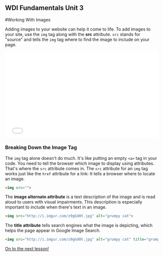 **WDI Fundamentals Unit 3**
---

#Working With Images

Adding images to your website can help it come to life. To add images to your site, use the `img` tag along with the **src** attribute. `src` stands for "source" and tells the `img` tag where to find the image to include on your page. 


<div class="wistia_responsive_padding" style="padding:56.25% 0 0 0;position:relative;"><div class="wistia_responsive_wrapper" style="height:100%;left:0;position:absolute;top:0;width:100%;"><iframe src="//fast.wistia.net/embed/iframe/kn8gfpd9z9?seo=false&videoFoam=true" allowtransparency="true" frameborder="0" scrolling="no" class="wistia_embed" name="wistia_embed" allowfullscreen mozallowfullscreen webkitallowfullscreen oallowfullscreen msallowfullscreen width="100%" height="100%"></iframe></div></div>
<script src="//fast.wistia.net/assets/external/E-v1.js" async></script>

### Breaking Down the Image Tag

The `img` tag alone doesn't do much. It's like putting an empty `<a>` tag in your code. You need to tell the browser which image to display using attributes. That's where the `src` attribute comes in. The `src` attribute for an `img` tag works just like the `href` attribute for a link: It tells a browser where to locate an image.

```html
<img src="">
```

The **image alternate attribute** is a text description of the image and is read aloud to users with visual impairments. This description is especially important to include when there's text in an image.

```html
<img src="http://i.imgur.com/z9gGd0t.jpg" alt="grumpy cat">
```

The **title attribute** tells search engines what the image is depicting, which helps the page appear in Google Image Search.

```html
<img src="http://i.imgur.com/z9gGd0t.jpg" alt="grumpy cat" title="grumpy cat">
```


[On to the next lesson!](07_lesson.md)
